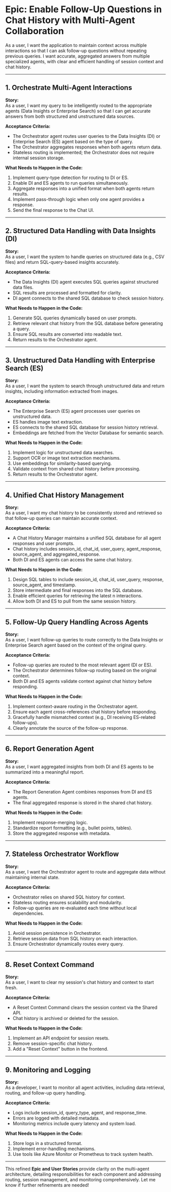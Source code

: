 # **Epic: Enable Follow-Up Questions in Chat History with Multi-Agent Collaboration**

As a user, I want the application to maintain context across multiple interactions so that I can ask follow-up questions without repeating previous queries. I want accurate, aggregated answers from multiple specialized agents, with clear and efficient handling of session context and chat history.

---

## **1. Orchestrate Multi-Agent Interactions**

**Story:**  
As a user, I want my query to be intelligently routed to the appropriate agents (Data Insights or Enterprise Search) so that I can get accurate answers from both structured and unstructured data sources.

**Acceptance Criteria:**  
- The Orchestrator agent routes user queries to the Data Insights (DI) or Enterprise Search (ES) agent based on the type of query.  
- The Orchestrator aggregates responses when both agents return data.  
- Stateless routing is implemented; the Orchestrator does not require internal session storage.

**What Needs to Happen in the Code:**  
1. Implement query-type detection for routing to DI or ES.  
2. Enable DI and ES agents to run queries simultaneously.  
3. Aggregate responses into a unified format when both agents return results.  
4. Implement pass-through logic when only one agent provides a response.  
5. Send the final response to the Chat UI.

---

## **2. Structured Data Handling with Data Insights (DI)**

**Story:**  
As a user, I want the system to handle queries on structured data (e.g., CSV files) and return SQL-query-based insights accurately.

**Acceptance Criteria:**  
- The Data Insights (DI) agent executes SQL queries against structured data files.  
- SQL results are processed and formatted for clarity.  
- DI agent connects to the shared SQL database to check session history.

**What Needs to Happen in the Code:**  
1. Generate SQL queries dynamically based on user prompts.  
2. Retrieve relevant chat history from the SQL database before generating a query.  
3. Ensure SQL results are converted into readable text.  
4. Return results to the Orchestrator agent.

---

## **3. Unstructured Data Handling with Enterprise Search (ES)**

**Story:**  
As a user, I want the system to search through unstructured data and return insights, including information extracted from images.

**Acceptance Criteria:**  
- The Enterprise Search (ES) agent processes user queries on unstructured data.  
- ES handles image text extraction.  
- ES connects to the shared SQL database for session history retrieval.  
- Embeddings are fetched from the Vector Database for semantic search.

**What Needs to Happen in the Code:**  
1. Implement logic for unstructured data searches.  
2. Support OCR or image text extraction mechanisms.  
3. Use embeddings for similarity-based querying.  
4. Validate context from shared chat history before processing.  
5. Return results to the Orchestrator agent.

---

## **4. Unified Chat History Management**

**Story:**  
As a user, I want my chat history to be consistently stored and retrieved so that follow-up queries can maintain accurate context.

**Acceptance Criteria:**  
- A Chat History Manager maintains a unified SQL database for all agent responses and user prompts.  
- Chat history includes session_id, chat_id, user_query, agent_response, source_agent, and aggregated_response.  
- Both DI and ES agents can access the same chat history.

**What Needs to Happen in the Code:**  
1. Design SQL tables to include session_id, chat_id, user_query, response, source_agent, and timestamp.  
2. Store intermediate and final responses into the SQL database.  
3. Enable efficient queries for retrieving the latest n interactions.  
4. Allow both DI and ES to pull from the same session history.

---

## **5. Follow-Up Query Handling Across Agents**

**Story:**  
As a user, I want follow-up queries to route correctly to the Data Insights or Enterprise Search agent based on the context of the original query.

**Acceptance Criteria:**  
- Follow-up queries are routed to the most relevant agent (DI or ES).  
- The Orchestrator determines follow-up routing based on the original context.  
- Both DI and ES agents validate context against chat history before responding.

**What Needs to Happen in the Code:**  
1. Implement context-aware routing in the Orchestrator agent.  
2. Ensure each agent cross-references chat history before responding.  
3. Gracefully handle mismatched context (e.g., DI receiving ES-related follow-ups).  
4. Clearly annotate the source of the follow-up response.

---

## **6. Report Generation Agent**

**Story:**  
As a user, I want aggregated insights from both DI and ES agents to be summarized into a meaningful report.

**Acceptance Criteria:**  
- The Report Generation Agent combines responses from DI and ES agents.  
- The final aggregated response is stored in the shared chat history.

**What Needs to Happen in the Code:**  
1. Implement response-merging logic.  
2. Standardize report formatting (e.g., bullet points, tables).  
3. Store the aggregated response with metadata.

---

## **7. Stateless Orchestrator Workflow**

**Story:**  
As a user, I want the Orchestrator agent to route and aggregate data without maintaining internal state.

**Acceptance Criteria:**  
- Orchestrator relies on shared SQL history for context.  
- Stateless routing ensures scalability and modularity.  
- Follow-up queries are re-evaluated each time without local dependencies.

**What Needs to Happen in the Code:**  
1. Avoid session persistence in Orchestrator.  
2. Retrieve session data from SQL history on each interaction.  
3. Ensure Orchestrator dynamically routes every query.

---

## **8. Reset Context Command**

**Story:**  
As a user, I want to clear my session's chat history and context to start fresh.

**Acceptance Criteria:**  
- A Reset Context Command clears the session context via the Shared API.  
- Chat history is archived or deleted for the session.

**What Needs to Happen in the Code:**  
1. Implement an API endpoint for session resets.  
2. Remove session-specific chat history.  
3. Add a "Reset Context" button in the frontend.

---

## **9. Monitoring and Logging**

**Story:**  
As a developer, I want to monitor all agent activities, including data retrieval, routing, and follow-up query handling.

**Acceptance Criteria:**  
- Logs include session_id, query_type, agent, and response_time.  
- Errors are logged with detailed metadata.  
- Monitoring metrics include query latency and system load.

**What Needs to Happen in the Code:**  
1. Store logs in a structured format.  
2. Implement error-handling mechanisms.  
3. Use tools like Azure Monitor or Prometheus to track system health.

---

This refined **Epic and User Stories** provide clarity on the multi-agent architecture, detailing responsibilities for each component and addressing routing, session management, and monitoring comprehensively. Let me know if further refinements are needed!
